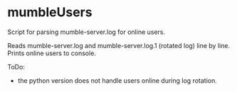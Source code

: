 # mumbleUsers
Script for parsing mumble-server.log for online users.

Reads mumble-server.log and mumble-server.log.1 (rotated log) line by line.
Prints online users to console.

ToDo:
- the python version does not handle users online during log rotation.
